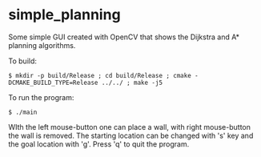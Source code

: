 # simple_planning
Some simple GUI created with OpenCV that shows the Dijkstra and A* planning algorithms. 

To build:
```
$ mkdir -p build/Release ; cd build/Release ; cmake -DCMAKE_BUILD_TYPE=Release ../../ ; make -j5
```

To run the program:
```
$ ./main
```
WIth the left mouse-button one can place a wall, with right mouse-button the wall is removed.
The starting location can be changed with 's' key and the goal location with 'g'. 
Press 'q' to quit the program. 